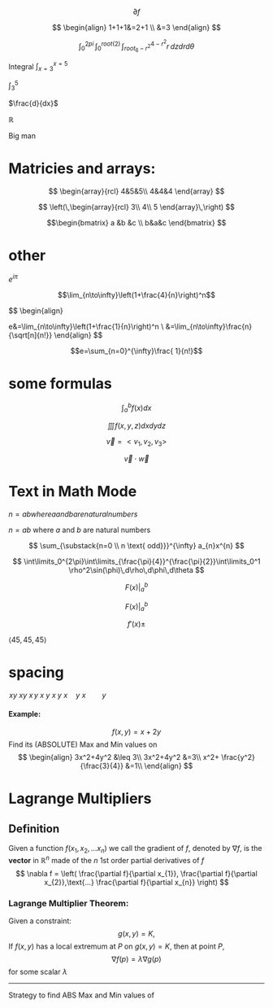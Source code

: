 $$
\partial f 
$$

$$
\begin{align}
1+1+1&=2+1 \\ &=3
\end{align}
$$

$$
\int_{0}^{2pi}  \, \int_{0}^{root(2)}  \, \int_{root_{6}-r^2}^{4-r^2}  r\, dzdrd\theta 
$$


Integral
$\int_{x=3}^{x=5}$

$\int_{3}^{5}$

$\frac{d}{dx}$

$\mathbb{R}$

$\text{Big man}$

# Matricies and arrays:

$$
\begin{array}{rcl}
4&5&5\\
4&4&4
\end{array}
$$

$$
\left(\,\begin{array}{rcl}
3\\
4\\
5
\end{array}\,\right)
$$

$$\begin{bmatrix} a &b &c \\ b&a&c 
\end{bmatrix}
$$

# other


$e^{i\pi}$


$$\lim_{n\to\infty}\left(1+\frac{4}{n}\right)^n$$

$$
\begin{align}

e&=\lim_{n\to\infty}\left(1+\frac{1}{n}\right)^n \\ &=\lim_{n\to\infty}\frac{n}{\sqrt[n]{n!}}
\end{align}
$$

$$e=\sum_{n=0}^{\infty}\frac{
1}{n!}$$

# some formulas

$$\int_{a}^{b} f(x)dx$$

$$\iiint f(x,y,z)dxdydz$$

$$\vec{v} = <v_1,v_2,v_3>$$

$$\vec{v}\cdot\vec{w}$$

# Text in Math Mode

$n=ab where a and b are natural numbers$

$n=ab \text{ where } a\text{ and } b \text{ are natural numbers}$

$$
\sum_{\substack{n=0 \\ n \text{ odd}}}^{\infty} a_{n}x^{n}
$$

 
$$
\int\limits_0^{2\pi}\int\limits_{\frac{\pi}{4}}^{\frac{\pi}{2}}\int\limits_0^1 \rho^2\sin(\phi)\,d\rho\,d\phi\,d\theta
$$

$$
F(x) \bigg\vert_a^b
$$

$$
F(x) \big\vert_a^b
$$

$$
f'(x)
\pm
$$


$\langle45,45,45\rangle$

# spacing
$\!xy$
*$xy$*
$x\,y$
$x\:y$
$x\;y$
$x\quad y$
$x\qquad y$


#### Example:
$$
f(x,y) = x + 2y
$$
Find its (ABSOLUTE) Max and Min values on 
$$
\begin{align}
3x^2+4y^2 &\leq 3\\
3x^2+4y^2 &=3\\
x^2+ \frac{y^2}{\frac{3}{4}} &=1\\
\end{align}
$$

# Lagrange Multipliers

## Definition
Given a function $f(x_{1},x_{2},...x_{n})$ we call the gradient of $f$, denoted by $\nabla f$, is the **vector** in $\mathbb{R}^{n}$ made of the $n$ 1st order partial derivatives of $f$ 
$$
\nabla f = \left( \frac{\partial f}{\partial x_{1}}, \frac{\partial f}{\partial x_{2}},\text{...} \frac{\partial f}{\partial x_{n}} \right)
$$
### Lagrange Multiplier Theorem:
Given a constraint:
$$
g(x,y) = K,
$$
If $f(x,y)$ has a local extremum at $P$ on $g(x,y) = K$, then at point $P$, 
$$
\nabla f(p) = \lambda\nabla g(p)
$$
for some scalar $\lambda$

___
Strategy to find ABS Max and Min values of


